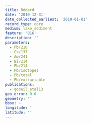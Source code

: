 ```yaml
---
title: Bédard
date: '2010-12-31'
date_collected_earliest: '2010-01-01'
record_type: core
medium: lake_sediment
feature: '816'
description: ''
parameters:
  - Pb/210
  - Cs/137
  - Am/241
  - Bi/214
  - Pb/214
  - Pb/isotopes
  - Pb/total
  - Pb/extractable
publications:
  - gobeil_etal13
geo_error: 0.0
geometry: ''
bbox: ~
longitude: ''
latitude: ''
---
```

